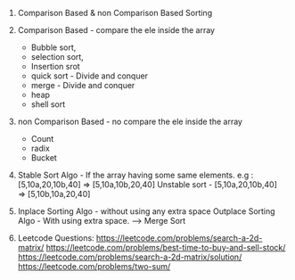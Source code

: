 1. Comparison Based & non Comparison Based Sorting
2. Comparison Based - compare the ele inside the array 
    - Bubble sort, 
    - selection sort,
    - Insertion srot
    - quick sort - Divide and conquer 
    - merge - Divide and conquer 
    - heap
    - shell sort
3. non Comparison Based - no compare the ele inside the array
    - Count 
    - radix
    - Bucket
4. Stable Sort Algo -  If the array having some same elements.
    e.g : [5,10a,20,10b,40] => [5,10a,10b,20,40]
    Unstable sort -  [5,10a,20,10b,40] => [5,10b,10a,20,40]
5. Inplace Sorting Algo - without using any extra space
    Outplace Sorting Algo - With using extra space. --> Merge Sort

6. Leetcode Questions:
https://leetcode.com/problems/search-a-2d-matrix/
https://leetcode.com/problems/best-time-to-buy-and-sell-stock/
https://leetcode.com/problems/search-a-2d-matrix/solution/
https://leetcode.com/problems/two-sum/
